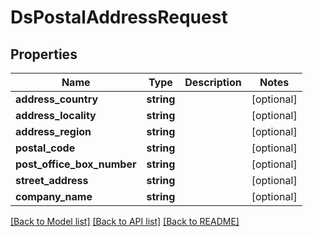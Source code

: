 # DsPostalAddressRequest

## Properties
Name | Type | Description | Notes
------------ | ------------- | ------------- | -------------
**address_country** | **string** |  | [optional] 
**address_locality** | **string** |  | [optional] 
**address_region** | **string** |  | [optional] 
**postal_code** | **string** |  | [optional] 
**post_office_box_number** | **string** |  | [optional] 
**street_address** | **string** |  | [optional] 
**company_name** | **string** |  | [optional] 

[[Back to Model list]](../../README.md#documentation-for-models) [[Back to API list]](../../README.md#documentation-for-api-endpoints) [[Back to README]](../../README.md)

